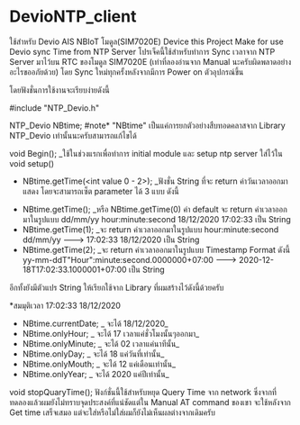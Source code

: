 # DevioNTP_client
ใช้สำหรับ Devio AIS NBIoT โมดูล(SIM7020E) Device 
this Project Make for use Devio sync Time from NTP Server
โปรเจ็คนี้ใช้สำหรับทำการ Sync เวลาจาก NTP Server มาไว้บน RTC ของโมดูล SIM7020E (เท่าที่ลองอ่านจาก Manual นะครับผิดพลาดอย่างอะไรขออภัยด้วย) โดย Sync ใหม่ทุกครั้งหลังจากมีการ Power on ตัวอุปกรณ์ขึ้น

โดยฟังชั่นการใช้งานจะเรียบง่ายดังนี้

#include "NTP_Devio.h"

NTP_Devio NBtime;  #note* "NBtime" เป็นแค่การยกตัวอย่างสืบทอดคลาสจาก Library NTP_Devio เท่านั้นนะครับสามารถแก้ไขได้

void Begin();   \_ใช้ในช่วงแรกเพื่อทำการ initial module และ setup ntp server ใส่ไว้ใน void setup()

*   NBtime.getTime(<int value 0 - 2>);   \_ฟังชั่น String ที่จะ return ค่าวันเวลาออกมาแสดง โดยจะสามารถเซ็ต parameter ได้ 3 แบบ ดังนี้
-   NBtime.getTime(); \_หรือ NBtime.getTime(0) ค่า default จะ return ค่าเวลาออกมาในรูปแบบ  dd/mm/yy  hour:minute:second 18/12/2020 17:02:33 เป็น String  
-   NBtime.getTime(1); \_จะ return ค่าเวลาออกมาในรูปแบบ hour:minute:second  dd/mm/yy ---> 17:02:33 18/12/2020  เป็น String  
-   NBtime.getTime(2); \_จะ return ค่าเวลาออกมาในรูปแบบ Timestamp Format ดังนี้ yy-mm-ddT"Hour":minute:second.0000000+07:00 --->  2020-12-18T17:02:33.1000001+07:00 เป็น String 

อีกทั้งยังมีตัวแปร String ให้เรียกใช้จาก Library ที่ผมสร้างไว้ดังนี้ด้วยครับ

 *สมมุติเวลา 17:02:33 18/12/2020 
  
 - NBtime.currentDate;  \_ จะได้ 18/12/2020\_
 - NBtime.onlyHour;     \_ จะได้ 17  เวลาแค่ชั่วโมงนั้นๆออกมา\_
 - NBtime.onlyMinute;   \_ จะได้ 02  เวลาแค่นาทีนั้น\_
 - NBtime.onlyDay;        \_ จะได้ 18 แค่วันที่เท่านั้น\_
 - NBtime.onlyMouth;     \_ จะได้ 12 แค่เดือนเท่านั้น\_
 - NBtime.onlyYear;     \_ จะได้ 2020 แค่ปีเท่านั้น\_

void stopQuaryTime();   ฟังก์ชั่นนี้ใช้สำหรับหยุด Query Time จาก network ซึ่งจากที่ทดลองแล้วผมยังไม่ทราบจุดประสงค์ที่แน่ชัดแต่ใน Manual AT command ของเขา จะใช้หลังจาก Get time เสร็จเสมอ 
แต่จะใส่หรือไม่ใส่ผมก็ยังไม่เห็นผลต่างจากเดิมครับ
